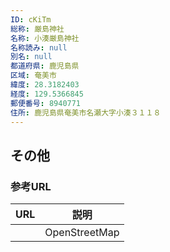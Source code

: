 ```yaml
---
ID: cKiTm
総称: 厳島神社
名称: 小湊厳島神社
名称読み: null
別名: null
都道府県: 鹿児島県
区域: 奄美市
緯度: 28.3182403
経度: 129.5366845
郵便番号: 8940771
住所: 鹿児島県奄美市名瀬大字小湊３１１８
---
```


## その他

### 参考URL

| URL | 説明          |
| --- | ------------- |
|     | OpenStreetMap |
